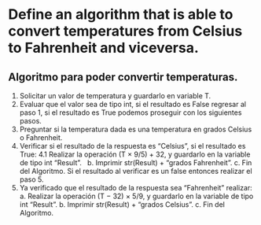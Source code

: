 # **Define an algorithm that is able to convert temperatures from Celsius to Fahrenheit and viceversa.**
## Algoritmo para poder convertir temperaturas.
1.	Solicitar un valor de temperatura y guardarlo en variable T.
2.	Evaluar que el valor sea de tipo int, si el resultado es False regresar al paso 1, si el resultado es True podemos proseguir con los siguientes pasos.
3.	Preguntar si la temperatura dada es una temperatura en grados Celsius o Fahrenheit.
4.	Verificar si el resultado de la respuesta es “Celsius”, si el resultado es True:
    4.1 Realizar la operación (T × 9/5) + 32, y guardarlo en la variable de tipo int “Result”. &nbsp;
    b. Imprimir str(Result) + “grados Fahrenheit”.
    c. Fin del Algoritmo.
Si el resultado al verificar es un false entonces realizar el paso 5.
5.	Ya verificado que el resultado de la respuesta sea “Fahrenheit” realizar:
    a.	Realizar la operación (T − 32) × 5/9, y guardarlo en la variable de tipo int “Result”.
    b.	Imprimir str(Result) + “grados Celsius”.
    c.	Fin del Algoritmo.
